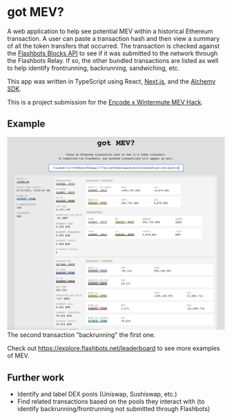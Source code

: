 # got MEV?

A web application to help see potential MEV within a historical Ethereum transaction. A user can paste a transaction hash and then view a summary of all the token transfers that occurred. The transaction is checked against the [Flashbots Blocks API](https://blocks.flashbots.net/) to see if it was submitted to the network through the Flashbots Relay. If so, the other bundled transactions are listed as well to help identify frontrunning, backrunning, sandwiching, etc.

This app was written in TypeScript using React, [Next.js](https://nextjs.org/), and the [Alchemy SDK](https://www.alchemy.com/sdk).

This is a project submission for the [Encode x Wintermute MEV Hack](https://www.encode.club/wintermute-mev-hack).

## Example

![backrun example](/images/screenshot.png)
The second transaction "backrunning" the first one.

Check out https://explore.flashbots.net/leaderboard to see more examples of MEV.

## Further work

- Identify and label DEX pools (Uniswap, Sushiswap, etc.)
- Find related transactions based on the pools they interact with (to identify backrunning/frontrunning not submitted through Flashbots)
